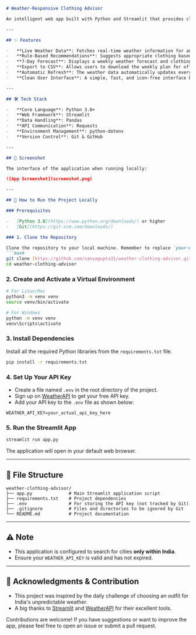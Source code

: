 

````markdown
# Weather-Responsive Clothing Advisor

An intelligent web app built with Python and Streamlit that provides clothing recommendations based on live weather data for any city in India. The application fetches real-time temperature and weather conditions to help you decide what to wear.

---

## ✨ Features

-   **Live Weather Data**: Fetches real-time weather information for any Indian city using the WeatherAPI.
-   **Rule-Based Recommendations**: Suggests appropriate clothing based on temperature and conditions (e.g., sunny, rainy, cold).
-   **7-Day Forecast**: Displays a weekly weather forecast and clothing plan.
-   **Export to CSV**: Allows users to download the weekly plan for offline access.
-   **Automatic Refresh**: The weather data automatically updates every 2 hours to provide the most current advice.
-   **Clean User Interface**: A simple, fast, and icon-free interface built with Streamlit.

---

## 🛠️ Tech Stack

-   **Core Language**: Python 3.8+
-   **Web Framework**: Streamlit
-   **Data Handling**: Pandas
-   **API Communication**: Requests
-   **Environment Management**: python-dotenv
-   **Version Control**: Git & GitHub

---

## 📸 Screenshot

The interface of the application when running locally:

![App Screenshot](screenshot.png)

---

## 🚀 How to Run the Project Locally

### Prerequisites

-   [Python 3.8](https://www.python.org/downloads/) or higher
-   [Git](https://git-scm.com/downloads/)

### 1. Clone the Repository

Clone the repository to your local machine. Remember to replace `your-username/your-repository-name` with your actual GitHub details.
```bash
git clone [https://github.com/sanyagupta31/weather-clothing-advisor.git](https://github.com/sanyagupta31/weather-clothing-advisor.git)
cd weather-clothing-advisor
````

### 2\. Create and Activate a Virtual Environment

```bash
# For Linux/Mac
python3 -m venv venv
source venv/bin/activate

# For Windows
python -m venv venv
venv\Scripts\activate
```

### 3\. Install Dependencies

Install all the required Python libraries from the `requirements.txt` file.

```bash
pip install -r requirements.txt
```

### 4\. Set Up Your API Key

  - Create a file named `.env` in the root directory of the project.
  - Sign up on [WeatherAPI](https://www.weatherapi.com/) to get your free API key.
  - Add your API key to the `.env` file as shown below:

<!-- end list -->

```env
WEATHER_API_KEY=your_actual_api_key_here
```

### 5\. Run the Streamlit App

```bash
streamlit run app.py
```

The application will open in your default web browser.

-----

## 📁 File Structure

```
weather-clothing-advisor/
├── app.py              # Main Streamlit application script
├── requirements.txt    # Project dependencies
├── .env                # For storing the API key (not tracked by Git)
├── .gitignore          # Files and directories to be ignored by Git
└── README.md           # Project documentation
```

-----

## ⚠️ Note

  - This application is configured to search for cities **only within India**.
  - Ensure your `WEATHER_API_KEY` is valid and has not expired.

-----

## 🙌 Acknowledgments & Contribution

  - This project was inspired by the daily challenge of choosing an outfit for India's unpredictable weather.
  - A big thanks to [Streamlit](https://streamlit.io/) and [WeatherAPI](https://www.weatherapi.com/) for their excellent tools.

Contributions are welcome\! If you have suggestions or want to improve the app, please feel free to open an issue or submit a pull request.

```
```